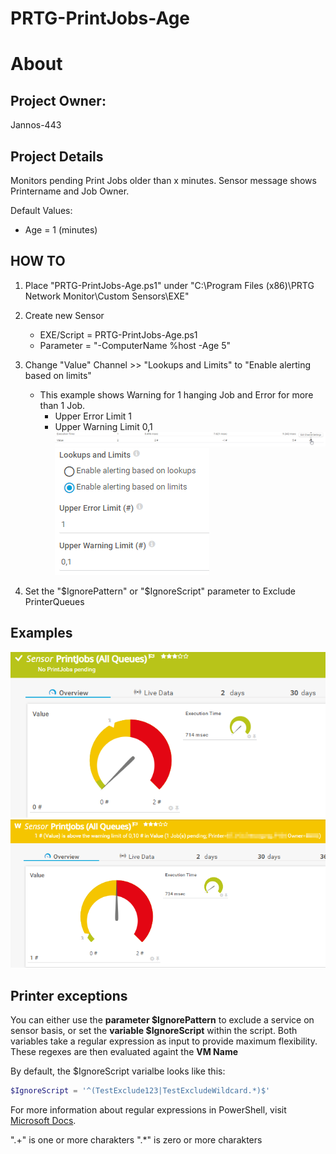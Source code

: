 # PRTG-PrintJobs-Age
# About

## Project Owner:

Jannos-443

## Project Details

Monitors pending Print Jobs older than x minutes.
Sensor message shows Printername and Job Owner.

Default Values:
- Age = 1 (minutes)

## HOW TO

1. Place "PRTG-PrintJobs-Age.ps1" under "C:\Program Files (x86)\PRTG Network Monitor\Custom Sensors\EXE"

2. Create new Sensor 
   - EXE/Script = PRTG-PrintJobs-Age.ps1
   - Parameter = "-ComputerName %host -Age 5"

3. Change "Value" Channel >> "Lookups and Limits" to "Enable alerting based on limits" 
   - This example shows Warning for 1 hanging Job and Error for more than 1 Job.
     - Upper Error Limit 1
     - Upper Warning Limit 0,1
![PRTG-PrintJobs-Age](media/Sensor-Limit-Channel.png)
![PRTG-PrintJobs-Age](media/Sensor-Limit.png)

4. Set the "$IgnorePattern" or "$IgnoreScript" parameter to Exclude PrinterQueues

## Examples
![PRTG-PrintJobs-Age](media/Print_Limit_OK.png)
![PRTG-PrintJobs-Age](media/Print_Limit_Warning.png)

Printer exceptions
------------------
You can either use the **parameter $IgnorePattern** to exclude a service on sensor basis, or set the **variable $IgnoreScript** within the script. Both variables take a regular expression as input to provide maximum flexibility. These regexes are then evaluated againt the **VM Name**

By default, the $IgnoreScript varialbe looks like this:

```powershell
$IgnoreScript = '^(TestExclude123|TestExcludeWildcard.*)$'
```

For more information about regular expressions in PowerShell, visit [Microsoft Docs](https://docs.microsoft.com/en-us/powershell/module/microsoft.powershell.core/about/about_regular_expressions).

".+" is one or more charakters
".*" is zero or more charakters
